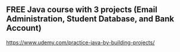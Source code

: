 ## FREE Java course with 3 projects (Email Administration, Student Database, and Bank Account) 
https://www.udemy.com/practice-java-by-building-projects/
